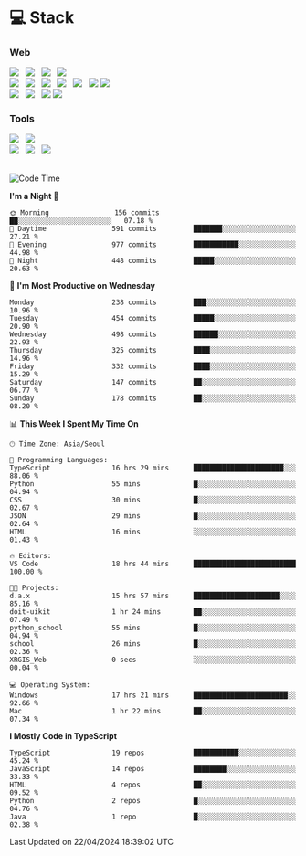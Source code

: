 <h1>💻 Stack</h1>
<div>
 <h3>Web</h3>
 <!-- badge : https://shields.io/ -->
 <!-- icon : https://simpleicons.org/?q=Get -->
 <img src="https://img.shields.io/badge/HTML5-e74c3c?style=flat-square&logo=HTML5&logoColor=white"/> &nbsp 
 <img src="https://img.shields.io/badge/CSS3-0A84FF?style=flat-square&logo=CSS3&logoColor=white"/> &nbsp 
 <img src="https://img.shields.io/badge/JavaScript-FFCD11?style=flat-square&logo=JavaScript&logoColor=white"/> &nbsp 
 <img src="https://img.shields.io/badge/TypeScript-3075C0?style=flat-square&logo=TypeScript&logoColor=white"/>
 <br/>
 <img src="https://img.shields.io/badge/Next-000000?style=flat-square&logo=nextdotjs&logoColor=white"/> &nbsp 
 <img src="https://img.shields.io/badge/React-00BCF6?style=flat-square&logo=React&logoColor=white"/> &nbsp 
 <img src="https://img.shields.io/badge/Redux-764ABC?style=flat-square&logo=Redux&logoColor=white"/> &nbsp
 <img src="https://img.shields.io/badge/Recoil-3578E5?style=flat-square&logo=recoil&logoColor=white"/> &nbsp
 <img src="https://img.shields.io/badge/React-Query-FF4154?style=flat-square&logo=reactquery&logoColor=white"/> &nbsp 
 <img src="https://img.shields.io/badge/styled%2Dcomponents-DB7093?style=flat-square&logo=styled%2Dcomponents&logoColor=white"/>
 <img src="https://img.shields.io/badge/CSS Modules-000000?style=flat-square&logo=CSS Modules&logoColor=white"/> &nbsp 
 <br/>
 <img src="https://img.shields.io/badge/Node-339933?style=flat-square&logo=Node.js&logoColor=white"/> &nbsp 
 <img src="https://img.shields.io/badge/Express-000000?style=flat-square&logo=Express&logoColor=white"/> &nbsp 
 <img src="https://img.shields.io/badge/MongoDB-47A248?style=flat-square&logo=MongoDB&logoColor=white"/>
 <img src="https://img.shields.io/badge/MariaDB-003545?style=flat-square&logo=mariadb&logoColor=white"/>
 
 <h3>Tools</h3>
 <img src="https://img.shields.io/badge/Visual Studio Code-007ACC?style=flat-square&logo=Visual Studio Code&logoColor=white"/> &nbsp 
 <img src="https://img.shields.io/badge/Postman-FF6C37?style=flat-square&logo=Postman&logoColor=white"/> &nbsp
 <br>
 <img src="https://img.shields.io/badge/Adobe Photoshop-31A8FF?style=flat-square&logo=Adobe Photoshop&logoColor=white"/> &nbsp 
 <img src="https://img.shields.io/badge/Adobe Illustrator-FF9A00?style=flat-square&logo=Adobe Illustrator&logoColor=white"/> &nbsp 
 <img src="https://img.shields.io/badge/Figma-F24E1E?style=flat-square&logo=Figma&logoColor=white"/> &nbsp
</div>

<br>

<!--START_SECTION:waka-->
![Code Time](http://img.shields.io/badge/Code%20Time-1%2C043%20hrs%2051%20mins-blue)

**I'm a Night 🦉** 

```text
🌞 Morning                156 commits         ██░░░░░░░░░░░░░░░░░░░░░░░   07.18 % 
🌆 Daytime                591 commits         ███████░░░░░░░░░░░░░░░░░░   27.21 % 
🌃 Evening                977 commits         ███████████░░░░░░░░░░░░░░   44.98 % 
🌙 Night                  448 commits         █████░░░░░░░░░░░░░░░░░░░░   20.63 % 
```
📅 **I'm Most Productive on Wednesday** 

```text
Monday                   238 commits         ███░░░░░░░░░░░░░░░░░░░░░░   10.96 % 
Tuesday                  454 commits         █████░░░░░░░░░░░░░░░░░░░░   20.90 % 
Wednesday                498 commits         ██████░░░░░░░░░░░░░░░░░░░   22.93 % 
Thursday                 325 commits         ████░░░░░░░░░░░░░░░░░░░░░   14.96 % 
Friday                   332 commits         ████░░░░░░░░░░░░░░░░░░░░░   15.29 % 
Saturday                 147 commits         ██░░░░░░░░░░░░░░░░░░░░░░░   06.77 % 
Sunday                   178 commits         ██░░░░░░░░░░░░░░░░░░░░░░░   08.20 % 
```


📊 **This Week I Spent My Time On** 

```text
🕑︎ Time Zone: Asia/Seoul

💬 Programming Languages: 
TypeScript               16 hrs 29 mins      ██████████████████████░░░   88.06 % 
Python                   55 mins             █░░░░░░░░░░░░░░░░░░░░░░░░   04.94 % 
CSS                      30 mins             █░░░░░░░░░░░░░░░░░░░░░░░░   02.67 % 
JSON                     29 mins             █░░░░░░░░░░░░░░░░░░░░░░░░   02.64 % 
HTML                     16 mins             ░░░░░░░░░░░░░░░░░░░░░░░░░   01.43 % 

🔥 Editors: 
VS Code                  18 hrs 44 mins      █████████████████████████   100.00 % 

🐱‍💻 Projects: 
d.a.x                    15 hrs 57 mins      █████████████████████░░░░   85.16 % 
doit-uikit               1 hr 24 mins        ██░░░░░░░░░░░░░░░░░░░░░░░   07.49 % 
python_school            55 mins             █░░░░░░░░░░░░░░░░░░░░░░░░   04.94 % 
school                   26 mins             █░░░░░░░░░░░░░░░░░░░░░░░░   02.36 % 
XRGIS_Web                0 secs              ░░░░░░░░░░░░░░░░░░░░░░░░░   00.04 % 

💻 Operating System: 
Windows                  17 hrs 21 mins      ███████████████████████░░   92.66 % 
Mac                      1 hr 22 mins        ██░░░░░░░░░░░░░░░░░░░░░░░   07.34 % 
```

**I Mostly Code in TypeScript** 

```text
TypeScript               19 repos            ███████████░░░░░░░░░░░░░░   45.24 % 
JavaScript               14 repos            ████████░░░░░░░░░░░░░░░░░   33.33 % 
HTML                     4 repos             ██░░░░░░░░░░░░░░░░░░░░░░░   09.52 % 
Python                   2 repos             █░░░░░░░░░░░░░░░░░░░░░░░░   04.76 % 
Java                     1 repo              █░░░░░░░░░░░░░░░░░░░░░░░░   02.38 % 
```




 Last Updated on 22/04/2024 18:39:02 UTC
<!--END_SECTION:waka-->
